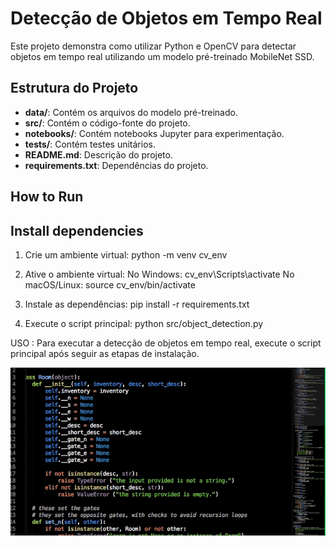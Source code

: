 # Detecção de Objetos em Tempo Real

Este projeto demonstra como utilizar Python e OpenCV para detectar objetos em tempo real utilizando um modelo pré-treinado MobileNet SSD.

## Estrutura do Projeto

- **data/**: Contém os arquivos do modelo pré-treinado.
- **src/**: Contém o código-fonte do projeto.
- **notebooks/**: Contém notebooks Jupyter para experimentação.
- **tests/**: Contém testes unitários.
- **README.md**: Descrição do projeto.
- **requirements.txt**: Dependências do projeto.

## How to Run
## Install dependencies

1. Crie um ambiente virtual: python -m venv cv_env

2. Ative o ambiente virtual:
   No Windows: cv_env\Scripts\activate
   No macOS/Linux: source cv_env/bin/activate

3. Instale as dependências: pip install -r requirements.txt

4. Execute o script principal: python src/object_detection.py

USO : Para executar a detecção de objetos em tempo real, execute o script principal após seguir as etapas de instalação.

![Demo](https://github.com/samarapalomalr/object_detection/blob/master/assets/demo.gif)
